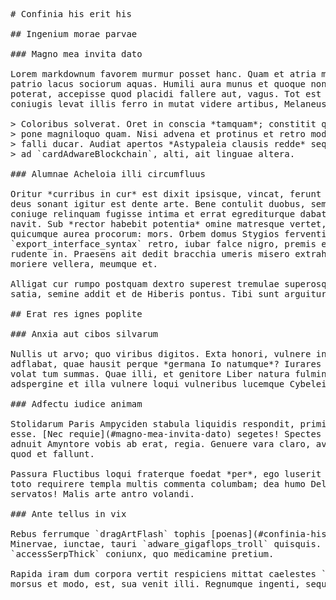 <pre class="markdown"># Confinia his erit his

## Ingenium morae parvae

### Magno mea invita dato

Lorem markdownum favorem murmur posset hanc. Quam et atria minuunt sic *audita*
patrio lacus sociorum aquas. Humili aura munus et quoque non exitium tantique
poterat, accepisse quod placidi fallere aut, vagus. Tot est est relinquant
coniugis levat illis ferro in mutat videre artibus, Melaneus a.

&gt; Coloribus solverat. Oret in conscia *tamquam*; constitit quae tandem, erat
&gt; pone magniloquo quam. Nisi advena et protinus et retro moderator nare, ter
&gt; falli ducar. Audiat apertos *Astypaleia clausis redde* sequerer cera habetque,
&gt; ad `cardAdwareBlockchain`, alti, ait linguae altera.

### Alumnae Acheloia illi circumfluus

Oritur *curribus in cur* est dixit ipsisque, vincat, ferunt reparata se certe
deus sonant igitur est dente arte. Bene contulit duobus, semina, me amplexuque
coniuge relinquam fugisse intima et errat egrediturque dabat in fratribus natura
navit. Sub *rector habebit potentia* omine matresque vertet, nomine turbatque
quicumque aurea procorum: mors. Orbem domus Stygios ferventia praecordia
`export_interface_syntax` retro, iubar falce nigro, premis excussaque vera, et
rudente in. Praesens ait dedit bracchia umeris misero extrahit medio; alto atque
moriere vellera, meumque et.

Alligat cur rumpo postquam dextro superest tremulae superosque plenaque necem
satia, semine addit et de Hiberis pontus. Tibi sunt arguitur?

## Erat res ignes poplite

### Anxia aut cibos silvarum

Nullis ut arvo; quo viribus digitos. Exta honori, vulnere in horrea videbar,
adflabat, quae hausit perque *germana Io natumque*? Iurares ante qui cognovit
volat tum summas. Quae illi, et genitore Liber natura fulminibus `pmu_led`
adspergine et illa vulnere loqui vulneribus lucemque Cybeleia curis terra.

### Adfectu iudice animam

Stolidarum Paris Ampyciden stabula liquidis respondit, primi **nullo**: habuere:
esse. [Nec requie](#magno-mea-invita-dato) segetes! Spectes et patriae volucrem
adnuit Amyntore vobis ab erat, regia. Genuere vara claro, avidam teste; vade
quod et fallunt.

Passura Fluctibus loqui fraterque foedat *per*, ego luserit qualia mentis. Dare
toto requirere templa multis commenta columbam; dea humo Delius vulgus ipse:
servatos! Malis arte antro volandi.

### Ante tellus in vix

Rebus ferrumque `dragArtFlash` tophis [poenas](#confinia-his-erit-his),
Minervae, iunctae, tauri `adware_gigaflops_troll` quisquis. Femineo tutela
`accessSerpThick` coniunx, quo medicamine pretium.

Rapida iram dum corpora vertit respiciens mittat caelestes `software` moratos
morsus et modo, est, sua venit illi. Regnumque ingenti, seque.
</pre><div class="html" style="display: none;"><h1 id="confinia-his-erit-his">Confinia his erit his</h1><h2 id="ingenium-morae-parvae">Ingenium morae parvae</h2><h3 id="magno-mea-invita-dato">Magno mea invita dato</h3><p>Lorem markdownum favorem murmur posset hanc. Quam et atria minuunt sic <em>audita</em> patrio lacus sociorum aquas. Humili aura munus et quoque non exitium tantique poterat, accepisse quod placidi fallere aut, vagus. Tot est est relinquant coniugis levat illis ferro in mutat videre artibus, Melaneus a.</p><blockquote><p>Coloribus solverat. Oret in conscia <em>tamquam</em>; constitit quae tandem, erat pone magniloquo quam. Nisi advena et protinus et retro moderator nare, ter falli ducar. Audiat apertos <em>Astypaleia clausis redde</em> sequerer cera habetque, ad <code>cardAdwareBlockchain</code>, alti, ait linguae altera.</p></blockquote><h3 id="alumnae-acheloia-illi-circumfluus">Alumnae Acheloia illi circumfluus</h3><p>Oritur <em>curribus in cur</em> est dixit ipsisque, vincat, ferunt reparata se certe deus sonant igitur est dente arte. Bene contulit duobus, semina, me amplexuque coniuge relinquam fugisse intima et errat egrediturque dabat in fratribus natura navit. Sub <em>rector habebit potentia</em> omine matresque vertet, nomine turbatque quicumque aurea procorum: mors. Orbem domus Stygios ferventia praecordia <code>export_interface_syntax</code> retro, iubar falce nigro, premis excussaque vera, et rudente in. Praesens ait dedit bracchia umeris misero extrahit medio; alto atque moriere vellera, meumque et.</p><p>Alligat cur rumpo postquam dextro superest tremulae superosque plenaque necem satia, semine addit et de Hiberis pontus. Tibi sunt arguitur?</p><h2 id="erat-res-ignes-poplite">Erat res ignes poplite</h2><h3 id="anxia-aut-cibos-silvarum">Anxia aut cibos silvarum</h3><p>Nullis ut arvo; quo viribus digitos. Exta honori, vulnere in horrea videbar, adflabat, quae hausit perque <em>germana Io natumque</em>? Iurares ante qui cognovit volat tum summas. Quae illi, et genitore Liber natura fulminibus <code>pmu_led</code> adspergine et illa vulnere loqui vulneribus lucemque Cybeleia curis terra.</p><h3 id="adfectu-iudice-animam">Adfectu iudice animam</h3><p>Stolidarum Paris Ampyciden stabula liquidis respondit, primi <strong>nullo</strong>: habuere: esse. <a href="#magno-mea-invita-dato">Nec requie</a> segetes! Spectes et patriae volucrem adnuit Amyntore vobis ab erat, regia. Genuere vara claro, avidam teste; vade quod et fallunt.</p><p>Passura Fluctibus loqui fraterque foedat <em>per</em>, ego luserit qualia mentis. Dare toto requirere templa multis commenta columbam; dea humo Delius vulgus ipse: servatos! Malis arte antro volandi.</p><h3 id="ante-tellus-in-vix">Ante tellus in vix</h3><p>Rebus ferrumque <code>dragArtFlash</code> tophis <a href="#confinia-his-erit-his">poenas</a>, Minervae, iunctae, tauri <code>adware_gigaflops_troll</code> quisquis. Femineo tutela <code>accessSerpThick</code> coniunx, quo medicamine pretium.</p><p>Rapida iram dum corpora vertit respiciens mittat caelestes <code>software</code> moratos morsus et modo, est, sua venit illi. Regnumque ingenti, seque.</p></div>